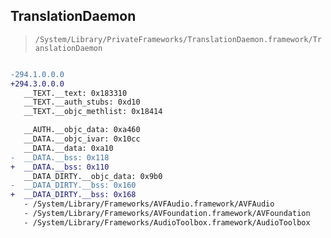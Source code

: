 ## TranslationDaemon

> `/System/Library/PrivateFrameworks/TranslationDaemon.framework/TranslationDaemon`

```diff

-294.1.0.0.0
+294.3.0.0.0
   __TEXT.__text: 0x183310
   __TEXT.__auth_stubs: 0xd10
   __TEXT.__objc_methlist: 0x18414

   __AUTH.__objc_data: 0xa460
   __DATA.__objc_ivar: 0x10cc
   __DATA.__data: 0xa10
-  __DATA.__bss: 0x118
+  __DATA.__bss: 0x110
   __DATA_DIRTY.__objc_data: 0x9b0
-  __DATA_DIRTY.__bss: 0x160
+  __DATA_DIRTY.__bss: 0x168
   - /System/Library/Frameworks/AVFAudio.framework/AVFAudio
   - /System/Library/Frameworks/AVFoundation.framework/AVFoundation
   - /System/Library/Frameworks/AudioToolbox.framework/AudioToolbox

```
